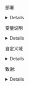部署
<details>

Workers:
- 进入Cloudflare的"Workers and Pages" 新建Workers项目
- 复制[_worker.js](https://github.com/eaqx/edgetunnel/blob/main/_worker.js)文件内容
- 编辑Workers代码 将第一步中复制的文件内容替换掉原有的worker.js代码 点击"保存并部署"
- 点击"设置" 进入"变量和机密" 设置PROXYIP和UUID
- 访问 `https://example.pages.dev/your-uuid` 获取节点链接

Pages:
- 下载[_worker.js](https://github.com/eaqx/edgetunnel/blob/main/_worker.js)文件 移入文件夹
- 进入Cloudflare的"Workers and Pages" 新建Pages项目 上传文件夹并部署
- 点击"设置" 进入"变量和机密" 设置PROXYIP和UUID
- 再次上传文件并部署使变量生效
- 访问 `https://example.pages.dev/example-uuid` 获取节点链接
  
</details>

变量说明
<details>
  
| 变量名 | 获取 |
|---------|------|
| UUID | [UUID生成](https://1024tools.com/uuid) |
| PROXYIP | 优选域名/[域名记录查询](https://www.nslookup.io/domains/cdn.xn--b6gac.eu.org/dns-records/) |

</details>

自定义域
<details>
  
如果原项目中Cloudflare所分配的域名无法使用 可在"设置"中添加自定义域 绑定自己的域名

</details>
  
致谢:
<details>

- [zizifn](https://github.com/zizifn/edgetunnel)
- [cmliu](https://github.com/cmliu/edgetunnel)

</details>
